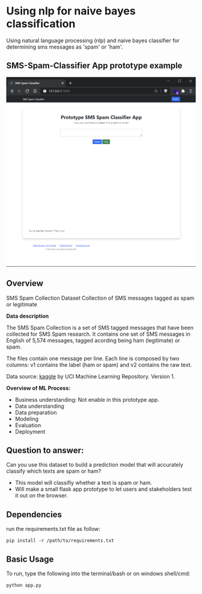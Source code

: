 # Using nlp for naive bayes classification

Using natural language processing (nlp) and naive bayes classifier for determining sms messages as 'spam' or 'ham'.

## SMS-Spam-Classifier App prototype example

<div style="text-align:center">
    <img src ="https://github.com/pau-lo/using-nlp-for-naive-bayes-classification/blob/main/SMS-Spam-Classifier-App-master/ham-or-spam-nb-classifier/figures/img/app.PNG"></div>

## Overview

SMS Spam Collection Dataset
Collection of SMS messages tagged as spam or legitimate

**Data description**

The SMS Spam Collection is a set of SMS tagged messages that have been collected for SMS Spam research. It contains one set of SMS messages in English of 5,574 messages, tagged acording being ham (legitimate) or spam.

The files contain one message per line. Each line is composed by two columns: v1 contains the label (ham or spam) and v2 contains the raw text.

Data source: [kaggle](https://www.kaggle.com/uciml/sms-spam-collection-dataset?select=spam.csv) by UCI Machine Learning Repository.  Version 1.

**Overview of ML Process:**

- Business understanding: Not enable in this prototype app.
- Data understanding
- Data preparation
- Modeling
- Evaluation
- Deployment

## Question to answer:

Can you use this dataset to build a prediction model that will accurately classify which texts are spam or ham?

- This model will classifiy whether a text is spam or ham.
- Will make a small flask app prototype to let users and stakeholders test it out on the browser.

## Dependencies

run the requirements.txt file as follow:

    pip install -r /path/to/requirements.txt 


## Basic Usage

To run, type the following into the terminal/bash or on windows shell/cmd:

    python app.py 
    


